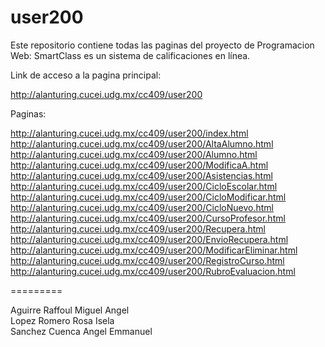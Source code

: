 ﻿user200
=========

Este repositorio contiene todas las paginas del proyecto de Programacion Web:
SmartClass es un sistema de calificaciones en línea.

Link de acceso a la pagina principal:

http://alanturing.cucei.udg.mx/cc409/user200


Paginas:

http://alanturing.cucei.udg.mx/cc409/user200/index.html<br>
http://alanturing.cucei.udg.mx/cc409/user200/AltaAlumno.html<br>
http://alanturing.cucei.udg.mx/cc409/user200/Alumno.html<br>
http://alanturing.cucei.udg.mx/cc409/user200/ModificaA.html<br>
http://alanturing.cucei.udg.mx/cc409/user200/Asistencias.html<br>
http://alanturing.cucei.udg.mx/cc409/user200/CicloEscolar.html<br>
http://alanturing.cucei.udg.mx/cc409/user200/CicloModificar.html<br>
http://alanturing.cucei.udg.mx/cc409/user200/CicloNuevo.html<br>
http://alanturing.cucei.udg.mx/cc409/user200/CursoProfesor.html<br>
http://alanturing.cucei.udg.mx/cc409/user200/Recupera.html<br>
http://alanturing.cucei.udg.mx/cc409/user200/EnvioRecupera.html<br>
http://alanturing.cucei.udg.mx/cc409/user200/ModificarEliminar.html<br>
http://alanturing.cucei.udg.mx/cc409/user200/RegistroCurso.html<br>
http://alanturing.cucei.udg.mx/cc409/user200/RubroEvaluacion.html<br>

=========

Aguirre Raffoul Miguel Angel<br>
Lopez Romero Rosa Isela<br>
Sanchez Cuenca Angel Emmanuel<br>
